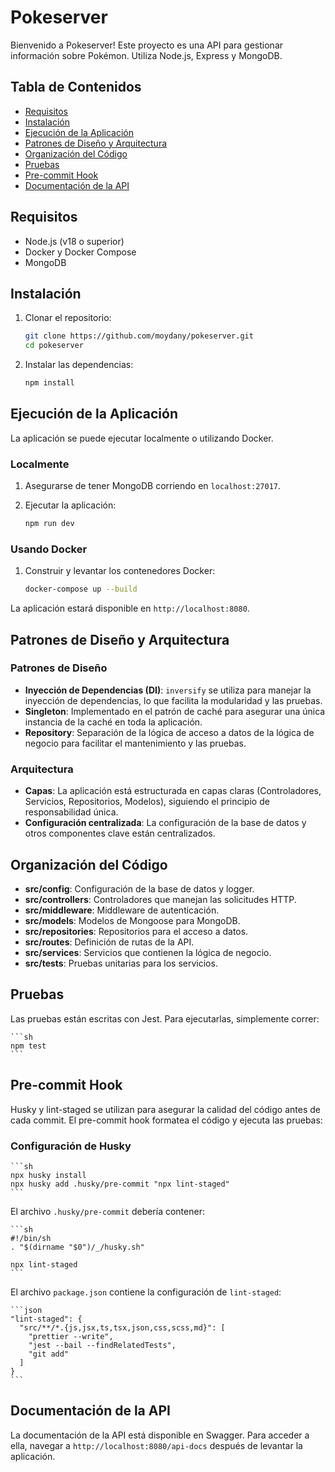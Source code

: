 # Pokeserver

Bienvenido a Pokeserver! Este proyecto es una API para gestionar información sobre Pokémon. Utiliza Node.js, Express y MongoDB.

## Tabla de Contenidos

- [Requisitos](#requisitos)
- [Instalación](#instalación)
- [Ejecución de la Aplicación](#ejecución-de-la-aplicación)
- [Patrones de Diseño y Arquitectura](#patrones-de-diseño-y-arquitectura)
- [Organización del Código](#organización-del-código)
- [Pruebas](#pruebas)
- [Pre-commit Hook](#pre-commit-hook)
- [Documentación de la API](#documentación-de-la-api)

## Requisitos

- Node.js (v18 o superior)
- Docker y Docker Compose
- MongoDB

## Instalación

1. Clonar el repositorio:

    ```sh
    git clone https://github.com/moydany/pokeserver.git
    cd pokeserver
    ```

2. Instalar las dependencias:

    ```sh
    npm install
    ```

## Ejecución de la Aplicación

La aplicación se puede ejecutar localmente o utilizando Docker.

### Localmente

1. Asegurarse de tener MongoDB corriendo en `localhost:27017`.
2. Ejecutar la aplicación:

    ```sh
    npm run dev
    ```

### Usando Docker

1. Construir y levantar los contenedores Docker:

    ```sh
    docker-compose up --build
    ```

La aplicación estará disponible en `http://localhost:8080`.

## Patrones de Diseño y Arquitectura

### Patrones de Diseño

- **Inyección de Dependencias (DI)**: `inversify` se utiliza para manejar la inyección de dependencias, lo que facilita la modularidad y las pruebas.
- **Singleton**: Implementado en el patrón de caché para asegurar una única instancia de la caché en toda la aplicación.
- **Repository**: Separación de la lógica de acceso a datos de la lógica de negocio para facilitar el mantenimiento y las pruebas.

### Arquitectura

- **Capas**: La aplicación está estructurada en capas claras (Controladores, Servicios, Repositorios, Modelos), siguiendo el principio de responsabilidad única.
- **Configuración centralizada**: La configuración de la base de datos y otros componentes clave están centralizados.

## Organización del Código

- **src/config**: Configuración de la base de datos y logger.
- **src/controllers**: Controladores que manejan las solicitudes HTTP.
- **src/middleware**: Middleware de autenticación.
- **src/models**: Modelos de Mongoose para MongoDB.
- **src/repositories**: Repositorios para el acceso a datos.
- **src/routes**: Definición de rutas de la API.
- **src/services**: Servicios que contienen la lógica de negocio.
- **src/tests**: Pruebas unitarias para los servicios.

## Pruebas

Las pruebas están escritas con Jest. Para ejecutarlas, simplemente correr:

    ```sh
    npm test
    ```

## Pre-commit Hook

Husky y lint-staged se utilizan para asegurar la calidad del código antes de cada commit. El pre-commit hook formatea el código y ejecuta las pruebas:

### Configuración de Husky

    ```sh
    npx husky install
    npx husky add .husky/pre-commit "npx lint-staged"
    ```

El archivo `.husky/pre-commit` debería contener:

    ```sh
    #!/bin/sh
    . "$(dirname "$0")/_/husky.sh"

    npx lint-staged
    ```

El archivo `package.json` contiene la configuración de `lint-staged`:

    ```json
    "lint-staged": {
      "src/**/*.{js,jsx,ts,tsx,json,css,scss,md}": [
        "prettier --write",
        "jest --bail --findRelatedTests",
        "git add"
      ]
    }
    ```

## Documentación de la API

La documentación de la API está disponible en Swagger. Para acceder a ella, navegar a `http://localhost:8080/api-docs` después de levantar la aplicación.